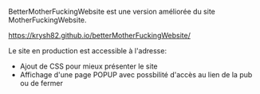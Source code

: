 BetterMotherFuckingWebsite est une version améliorée du site MotherFuckingWebsite.

https://krysh82.github.io/betterMotherFuckingWebsite/

Le site en production est accessible à l'adresse: 


 - Ajout de CSS pour mieux présenter le site
 - Affichage d'une page POPUP avec possbilité d'accès au lien de la pub ou de fermer
 




